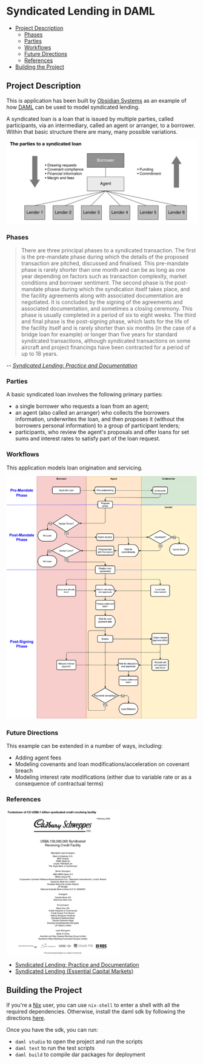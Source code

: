 # Syndicated Lending in DAML

* [Project Description](#project-description)
  * [Phases](#phases)
  * [Parties](#parties)
  * [Workflows](#workflows)
  * [Future Directions](#future-directions)
  * [References](#references)
* [Building the Project](#building-the-project)

## Project Description
This is application has been built by [Obsidian Systems](https://obsidian.systems) as an example of how [DAML](https://www.daml.com/) can be used to model syndicated lending.

A syndicated loan is a loan that is issued by multiple parties, called participants, via an intermediary, called an agent or arranger, to a borrower. Within that basic structure there are many, many possible variations.

![Syndicated Loan Summary](./doc/syndicated-loan-summary.png)

### Phases

> There are three principal phases to a syndicated transaction. The first is the pre-mandate phase during which the details of the proposed transaction are pitched, discussed and finalised. This pre-mandate phase is rarely shorter than one month and can be as long as one year depending on factors such as transaction complexity, market conditions and borrower sentiment. The second phase is the post-mandate phase during which the syndication itself takes place, and the facility agreements along with associated documentation are negotiated. It is concluded by the signing of the agreements and associated documentation, and sometimes a closing ceremony. This phase is usually completed in a period of six to eight weeks. The third and final phase is the post-signing phase, which lasts for the life of the facility itself and is rarely shorter than six months (in the case of a bridge loan for example) or longer than five years for standard syndicated transactions, although syndicated transactions on some aircraft and project financings have been contracted for a period of up to 18 years.

-- [*Syndicated Lending: Practice and Documentation*](https://financialmarketstoolkit.cliffordchance.com/en/financial-markets-resources/resources-by-type/guides/syndicated-lending-7th-edition--december-2019-.html)

### Parties

A basic syndicated loan involves the following primary parties:

* a single borrower who requests a loan from an agent;
* an agent (also called an arranger) who collects the borrowers information, underwrites the loan, and then proposes it (without the borrowers personal information) to a group of participant lenders;
* participants, who review the agent's proposals and offer loans for set sums and interest rates to satisfy part of the loan request.

### Workflows

This application models loan origination and servicing.

![Lending and Servicing Workflow](./flowchart.png)

### Future Directions

This example can be extended in a number of ways, including:

* Adding agent fees
* Modeling covenants and loan modifications/acceleration on covenant breach
* Modeling interest rate modifications (either due to variable rate or as a consequence of contractual terms)

### References

[<img src="./doc/tombstone.png" alt="Announcement or *tombstone* of a syndicated loan" width="300"/>](./doc/tombstone.png)

- [Syndicated Lending: Practice and Documentation](https://financialmarketstoolkit.cliffordchance.com/en/financial-markets-resources/resources-by-type/guides/syndicated-lending-7th-edition--december-2019-.html)
- [Syndicated Lending (Essential Capital Markets)](https://www.elsevier.com/books/syndicated-lending/fight/978-0-7506-5907-9)

## Building the Project

If you're a [Nix](https://nixos.org/) user, you can use `nix-shell` to enter a shell with all the required dependencies. Otherwise, install the daml sdk by following the directions [here](https://docs.daml.com/getting-started/installation.html).

Once you have the sdk, you can run:

* `daml studio` to open the project and run the scripts
* `daml test` to run the test scripts
* `daml build` to compile dar packages for deployment

